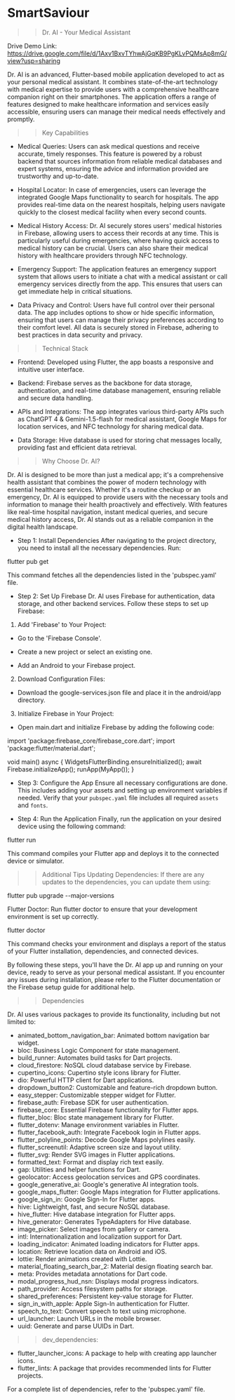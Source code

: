 # SmartSaviour

>> Dr. AI - Your Medical Assistant

Drive Demo Link: https://drive.google.com/file/d/1Axv1BxvTYhwAjGqKB9PgKLvPQMsAp8mG/view?usp=sharing

Dr. AI is an advanced, Flutter-based mobile application developed to act as your personal medical assistant. It combines state-of-the-art technology with medical expertise to provide users with a comprehensive healthcare companion right on their smartphones. The application offers a range of features designed to make healthcare information and services easily accessible, ensuring users can manage their medical needs effectively and promptly.

>> Key Capabilities

- Medical Queries: Users can ask medical questions and receive accurate, timely responses. This feature is powered by a robust backend that sources information from reliable medical databases and expert systems, ensuring the advice and information provided are trustworthy and up-to-date.

- Hospital Locator: In case of emergencies, users can leverage the integrated Google Maps functionality to search for hospitals. The app provides real-time data on the nearest hospitals, helping users navigate quickly to the closest medical facility when every second counts.

- Medical History Access: Dr. AI securely stores users' medical histories in Firebase, allowing users to access their records at any time. This is particularly useful during emergencies, where having quick access to medical history can be crucial. Users can also share their medical history with healthcare providers through NFC technology.

- Emergency Support: The application features an emergency support system that allows users to initiate a chat with a medical assistant or call emergency services directly from the app. This ensures that users can get immediate help in critical situations.

- Data Privacy and Control: Users have full control over their personal data. The app includes options to show or hide specific information, ensuring that users can manage their privacy preferences according to their comfort level. All data is securely stored in Firebase, adhering to best practices in data security and privacy.

>> Technical Stack

- Frontend: Developed using Flutter, the app boasts a responsive and intuitive user interface.

- Backend: Firebase serves as the backbone for data storage, authentication, and real-time database management, ensuring reliable and secure data handling.

- APIs and Integrations: The app integrates various third-party APIs such as ChatGPT 4 & Gemini-1.5-flash for medical assistant, Google Maps for location services, and NFC technology for sharing medical data.
- Data Storage: Hive database is used for storing chat messages locally, providing fast and efficient data retrieval.

>> Why Choose Dr. AI?

Dr. AI is designed to be more than just a medical app; it's a comprehensive health assistant that combines the power of modern technology with essential healthcare services. Whether it's a routine checkup or an emergency, Dr. AI is equipped to provide users with the necessary tools and information to manage their health proactively and effectively. With features like real-time hospital navigation, instant medical queries, and secure medical history access, Dr. AI stands out as a reliable companion in the digital health landscape.



- Step 1: Install Dependencies
After navigating to the project directory, you need to install all the necessary dependencies. 
Run:

flutter pub get

This command fetches all the dependencies listed in the 'pubspec.yaml' file.

- Step 2: Set Up Firebase
Dr. AI uses Firebase for authentication, data storage, and other backend services. Follow these steps to set up Firebase:

1. Add 'Firebase' to Your Project:

- Go to the 'Firebase Console'.

- Create a new project or select an existing one.

- Add an Android to your Firebase project.

2. Download Configuration Files:

- Download the google-services.json file and place it in the android/app directory.
 
3. Initialize Firebase in Your Project:

- Open main.dart and initialize Firebase by adding the following code:


import 'package:firebase_core/firebase_core.dart';
import 'package:flutter/material.dart';

void main() async {
  WidgetsFlutterBinding.ensureInitialized();
  await Firebase.initializeApp();
  runApp(MyApp());
}


- Step 3: Configure the App
Ensure all necessary configurations are done. This includes adding your assets and setting up environment variables if needed. Verify that your `pubspec.yaml` file includes all required `assets` and `fonts`.

- Step 4: Run the Application
Finally, run the application on your desired device using the following command:

flutter run

This command compiles your Flutter app and deploys it to the connected device or simulator.

>> Additional Tips
Updating Dependencies: If there are any updates to the dependencies, you can update them using:

flutter pub upgrade --major-versions

Flutter Doctor: Run flutter doctor to ensure that your development environment is set up correctly.

flutter doctor

This command checks your environment and displays a report of the status of your Flutter installation, dependencies, and connected devices.

By following these steps, you'll have the Dr. AI app up and running on your device, ready to serve as your personal medical assistant. If you encounter any issues during installation, please refer to the Flutter documentation or the Firebase setup guide for additional help.

>> Dependencies

Dr. AI uses various packages to provide its functionality, including but not limited to:

- animated_bottom_navigation_bar: Animated bottom navigation bar widget.
- bloc: Business Logic Component for state management.
- build_runner: Automates build tasks for Dart projects.
- cloud_firestore: NoSQL cloud database service by Firebase.
- cupertino_icons: Cupertino style icons library for Flutter.
- dio: Powerful HTTP client for Dart applications.
- dropdown_button2: Customizable and feature-rich dropdown button.
- easy_stepper: Customizable stepper widget for Flutter.
- firebase_auth: Firebase SDK for user authentication.
- firebase_core: Essential Firebase functionality for Flutter apps.
- flutter_bloc: Bloc state management library for Flutter.
- flutter_dotenv: Manage environment variables in Flutter.
- flutter_facebook_auth: Integrate Facebook login in Flutter apps.
- flutter_polyline_points: Decode Google Maps polylines easily.
- flutter_screenutil: Adaptive screen size and layout utility.
- flutter_svg: Render SVG images in Flutter applications.
- formatted_text: Format and display rich text easily.
- gap: Utilities and helper functions for Dart.
- geolocator: Access geolocation services and GPS coordinates.
- google_generative_ai: Google's generative AI integration tools.
- google_maps_flutter: Google Maps integration for Flutter applications.
- google_sign_in: Google Sign-In for Flutter apps.
- hive: Lightweight, fast, and secure NoSQL database.
- hive_flutter: Hive database integration for Flutter apps.
- hive_generator: Generates TypeAdapters for Hive database.
- image_picker: Select images from gallery or camera.
- intl: Internationalization and localization support for Dart.
- loading_indicator: Animated loading indicators for Flutter apps.
- location: Retrieve location data on Android and iOS.
- lottie: Render animations created with Lottie.
- material_floating_search_bar_2: Material design floating search bar.
- meta: Provides metadata annotations for Dart code.
- modal_progress_hud_nsn: Displays modal progress indicators.
- path_provider: Access filesystem paths for storage.
- shared_preferences: Persistent key-value storage for Flutter.
- sign_in_with_apple: Apple Sign-In authentication for Flutter.
- speech_to_text: Convert speech to text using microphone.
- url_launcher: Launch URLs in the mobile browser.
- uuid: Generate and parse UUIDs in Dart.
  
>> dev_dependencies:

- flutter_launcher_icons: A package to help with creating app launcher icons.
- flutter_lints: A package that provides recommended lints for Flutter projects.
  
For a complete list of dependencies, refer to the 'pubspec.yaml' file.
